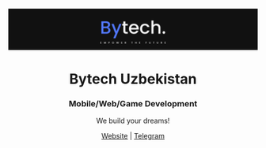 <a href="https://bytech.uz"><img src="https://raw.githubusercontent.com/Bytech-Uzbekistan/.github/main/profile/banner.png" alt="Bytech's Hero Image"></a>

<p align="center"><h1 align="center">Bytech Uzbekistan</h1></p>

<p align="center"><h3 align="center">Mobile/Web/Game Development</h3></p>

<p align="center">We build your dreams!</p>

<p align="center"><a href="https://bytech.uz">Website</a> | <a href="https://t.me/bytechuz">Telegram</a></p>
